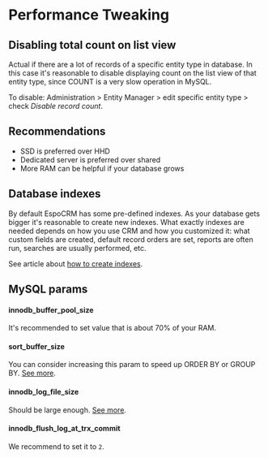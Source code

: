 # Performance Tweaking

## Disabling total count on list view

Actual if there are a lot of records of a specific entity type in database. In this case it's reasonable to disable displaying count on the list view of that entity type, since COUNT is a very slow operation in MySQL.

To disable: Administration > Entity Manager > edit specific entity type > check *Disable record count*.

## Recommendations

* SSD is preferred over HHD
* Dedicated server is preferred over shared
* More RAM can be helpful if your database grows

## Database indexes

By default EspoCRM has some pre-defined indexes. As your database gets bigger it's reasonable to create new indexes. What exactly indexes are needed depends on how you use CRM and how you customized it: what custom fields are created, default record orders are set, reports are often run, searches are usually performed, etc.

See article about [how to create indexes](../development/db-indexes.md).

## MySQL params

#### innodb_buffer_pool_size

It's recommended to set value that is about 70% of your RAM.

#### sort_buffer_size

You can consider increasing this param to speed up ORDER BY or GROUP BY. [See more](https://dev.mysql.com/doc/refman/8.0/en/server-system-variables.html#sysvar_sort_buffer_size).

#### innodb_log_file_size

Should be large enough. [See more](https://dev.mysql.com/doc/refman/8.0/en/innodb-parameters.html#sysvar_innodb_log_file_size).

#### innodb_flush_log_at_trx_commit

We recommend to set it to `2`.

